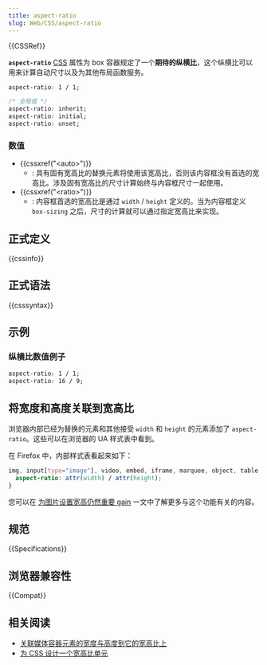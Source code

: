 ```yaml
---
title: aspect-ratio
slug: Web/CSS/aspect-ratio
---
```


{{CSSRef}}

**`aspect-ratio`** [CSS](/zh-CN/docs/CSS) 属性为 box 容器规定了一个**期待的纵横比**，这个纵横比可以用来计算自动尺寸以及为其他布局函数服务。

```css
aspect-ratio: 1 / 1;

/* 全局值 */
aspect-ratio: inherit;
aspect-ratio: initial;
aspect-ratio: unset;
```

### 数值

- {{cssxref("&lt;auto&gt;")}}
  - : 具有固有宽高比的替换元素将使用该宽高比，否则该内容框没有首选的宽高比。涉及固有宽高比的尺寸计算始终与内容框尺寸一起使用。
- {{cssxref("&lt;ratio&gt;")}}
  - : 内容框首选的宽高比是通过 `width` / `height` 定义的。当为内容框定义 `box-sizing` 之后，尺寸的计算就可以通过指定宽高比来实现。

## 正式定义

{{cssinfo}}

## 正式语法

{{csssyntax}}

## 示例

### 纵横比数值例子

```css
aspect-ratio: 1 / 1;
aspect-ratio: 16 / 9;
```

## 将宽度和高度关联到宽高比

浏览器内部已经为替换的元素和其他接受 `width` 和 `height` 的元素添加了 `aspect-ratio`。这些可以在浏览器的 UA 样式表中看到。

在 Firefox 中，内部样式表看起来如下：

```css
img, input[type="image"], video, embed, iframe, marquee, object, table {
  aspect-ratio: attr(width) / attr(height);
}
```

您可以在 [为图片设置宽高仍然重要 gain](https://www.smashingmagazine.com/2020/03/setting-height-width-images-important-again/) 一文中了解更多与这个功能有关的内容。

## 规范

{{Specifications}}

## 浏览器兼容性

{{Compat}}

## 相关阅读

- [关联媒体容器元素的宽度与高度到它的宽高比上](/zh-CN/docs/Web/Media/images/aspect_ratio_mapping)
- [为 CSS 设计一个宽高比单元](https://www.smashingmagazine.com/2019/03/aspect-ratio-unit-css/)
